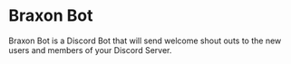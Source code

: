 # Braxon Bot
Braxon Bot is a Discord Bot that will send welcome shout outs to the new users and members of your Discord Server.
